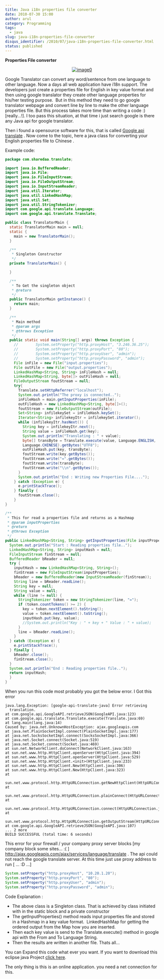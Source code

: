 ```yaml
---
title: Java i18n properties file converter
date: 2010-07-30 15:00
author: arul
category: Programming
tags:
  - java
slug: java-i18n-properties-file-converter
disqus_identifier: /2010/07/java-i18n-properties-file-converter.html
status: published
---
```


**Properties File converter**

<div class="separator" style="clear: both; text-align: center;">

[![image0](http://2.bp.blogspot.com/_X5tq9y9xv2s/TFMxF5Sh_sI/AAAAAAAAAe8/tiTfkCTchFI/s320/translate+to+properties+file.jpg)](http://2.bp.blogspot.com/_X5tq9y9xv2s/TFMxF5Sh_sI/AAAAAAAAAe8/tiTfkCTchFI/s1600/translate+to+properties+file.jpg)

</div>

Google Translator can convert any word/sentence from one language to
other language. Now a days all web application have i18n support. The
developers just create a properties file for English in key value format
and then using google translator they create other language properties
for his/her testing purpose.  But in this method they need to go google
translator webpage and convert line by line to make the other language
properties file. But this process takes more time than writing a code :)
\[really\...!\]. I too pass this situation, at that time i just search
google is there any Java api for google translator.

Then i found a opensource software for this, that is called [Google api
translate](http://code.google.com/p/google-api-translate-java/downloads/detail?name=google-api-translate-java-0.92.jar)
. Now come to the topic, here a java class for converting your English
properties file to Chinese .

Example code:

``` java
package com.sharedaa.translate;

import java.io.BufferedReader;
import java.io.File;
import java.io.FileInputStream;
import java.io.FileOutputStream;
import java.io.InputStreamReader;
import java.util.Iterator;
import java.util.LinkedHashMap;
import java.util.Set;
import java.util.StringTokenizer;
import com.google.api.translate.Language;
import com.google.api.translate.Translate;

public class TranslatorMain {
  static TranslatorMain main = null;
  static {
    main = new TranslatorMain();
  }

  /**
   * Singleton Constructor
   */
  private TranslatorMain() {

  }

  /**
   * To Get the singleton object
   * @return
   */
  public TranslatorMain getInstance() {
    return main;
  }

  /**
   * Main method
   * @param args
   * @throws Exception
   */
  public static void main(String[] args) throws Exception {
    //        System.setProperty("http.proxyHost", "3.246.36.25");
    //        System.setProperty("http.proxyPort", "80");
    //        System.setProperty("http.proxyUser", "admin");
    //        System.setProperty("http.proxyPassword", "admin");
    File inFile = new File("input.properties");
    File outFile = new File("output.properties");
    LinkedHashMap<String, String> inFileHash = null;
    LinkedHashMap<String, byte[]> outFileHash = null;
    FileOutputStream foutStream = null;
    try{
      Translate.setHttpReferrer("localhost");
      System.out.println("The proxy is connected..");
      inFileHash = main.getInputProperties(inFile);
      outFileHash = new LinkedHashMap<String, byte[]>();
      foutStream = new FileOutputStream(outFile);
      Set<String> infilekeySet = inFileHash.keySet();
      Iterator<String> infilekeyItr = infilekeySet.iterator();
      while (infilekeyItr.hasNext()) {
        String key = infilekeyItr.next();
        String value = inFileHash.get(key);
        System.out.println("Translating : " + value);
        byte[] transByte = Translate.execute(value, Language.ENGLISH,
        Language.CHINESE).getBytes("UTF8");
        outFileHash.put(key, transByte);
        foutStream.write(key.getBytes());
        foutStream.write("=".getBytes());
        foutStream.write(transByte);
        foutStream.write("\\n".getBytes());
      }
      System.out.println("End : Writing new Properties File....");
    } catch (Exception e) {
      e.printStackTrace();
    } finally {
      foutStream.close();
    }
}

/**
 * This for read a properties file and returns as a Hashmap
 * @param inputProperties
 * @return
 * @throws Exception
 */
public LinkedHashMap<String, String> getInputProperties(File inputProperties) throws Exception {
  System.out.println("Start : Reading properties file..");
  LinkedHashMap<String, String> inputHash = null;
  FileInputStream finStream = null;
  BufferedReader bReader = null;
  try {
    inputHash = new LinkedHashMap<String, String>();
    finStream = new FileInputStream(inputProperties);
    bReader = new BufferedReader(new InputStreamReader(finStream));
    String line = bReader.readLine();
    String key = null;
    String value = null;
    while (line != null) {
      StringTokenizer token = new StringTokenizer(line, "=");
      if (token.countTokens() >= 2) {
        key = token.nextElement().toString();
        value = token.nextElement().toString();
        inputHash.put(key, value);
        //System.out.println("Key : " + key + " Value : " + value);
      }
      line = bReader.readLine();
    }
  } catch (Exception e) {
    e.printStackTrace();
  } finally {
    bReader.close();
    finStream.close();
  }
  System.out.println("End : Reading properties file..");
  return inputHash;
  }
}
```

When you run this code most probably you got the below error. I Got this
error

``` log
java.lang.Exception: [google-api-translate-java] Error retrieving
  translation.
at com.google.api.GoogleAPI.retrieveJSON(GoogleAPI.java:123)
at com.google.api.translate.Translate.execute(Translate.java:69)
at lang.main(lang.java:14)
Caused by: java.net.UnknownHostException: ajax.googleapis.com
at java.net.PlainSocketImpl.connect(PlainSocketImpl.java:177)
at java.net.SocksSocketImpl.connect(SocksSocketImpl.java:366)
at java.net.Socket.connect(Socket.java:519)
at java.net.Socket.connect(Socket.java:469)
at sun.net.NetworkClient.doConnect(NetworkClient.java:163)
at sun.net.www.http.HttpClient.openServer(HttpClient.java:394)
at sun.net.www.http.HttpClient.openServer(HttpClient.java:529)
at sun.net.www.http.HttpClient.<init>(HttpClient.java:233)
at sun.net.www.http.HttpClient.New(HttpClient.java:306)
at sun.net.www.http.HttpClient.New(HttpClient.java:323)
at
  sun.net.www.protocol.http.HttpURLConnection.getNewHttpClient(HttpURLConnection.java:837)
at
  sun.net.www.protocol.http.HttpURLConnection.plainConnect(HttpURLConnection.java:778)
at
  sun.net.www.protocol.http.HttpURLConnection.connect(HttpURLConnection.java:703)
at
  sun.net.www.protocol.http.HttpURLConnection.getOutputStream(HttpURLConnection.java:881)
at com.google.api.GoogleAPI.retrieveJSON(GoogleAPI.java:107)
... 2 more
BUILD SUCCESSFUL (total time: 6 seconds)
```

This error for your firewall / your company proxy server blocks \[my
company block some sites\... :( \]
<http://ajax.googleapis.com/ajax/services/language/translate> . The api
could not reach the google translate server. At this time just use proxy
address to run \[ \... :D \...\]

``` java
System.setProperty("http.proxyHost", "10.20.1.20");
System.setProperty("http.proxyPort", "80");
System.setProperty("http.proxyUser", "admin");
System.setProperty("http.proxyPassword", "admin");
```

Code Explanation :

-   The above class is a Singleton class. That is achieved by class
    initiated with in the static block and a private constructor
-   The getInputProperties() method reads input properties file and
    stored in a Hashmap in a key value format.  LinkedHashMap for
    getting the ordered output from the Map how you are inserted.
-   Then each key value is send to the Translate.execute() method in
    google api with the From and To Language String.
-   Then the results are written in another file. Thats all\...

You can Expand this code what ever you want. If you want to download
this eclipse java Project [click
here](http://sites.google.com/site/arulraj1985/list-of-files/Translator.zip?attredirects=0&d=1).

The only thing is this is an online application. you need a net
connection for this.
